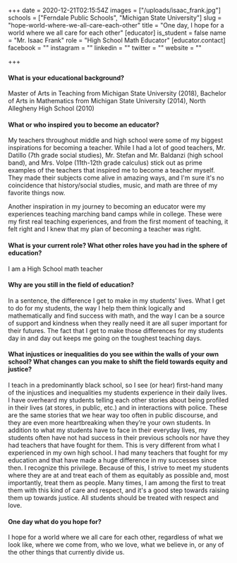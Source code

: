 +++
date = 2020-12-21T02:15:54Z
images = ["/uploads/isaac_frank.jpg"]
schools = ["Ferndale Public Schools", "Michigan State University"]
slug = "hope-world-where-we-all-care-each-other"
title = "One day, I hope for a world where we all care for each other"
[educator]
is_student = false
name = "Mr. Isaac Frank"
role = "High School Math Educator"
[educator.contact]
facebook = ""
instagram = ""
linkedin = ""
twitter = ""
website = ""

+++
#### What is your educational background?

Master of Arts in Teaching from Michigan State University (2018), Bachelor of Arts in Mathematics from Michigan State University (2014), North Allegheny High School (2010)

#### What or who inspired you to become an educator?

My teachers throughout middle and high school were some of my biggest inspirations for becoming a teacher. While I had a lot of good teachers, Mr. Datillo (7th grade social studies), Mr. Stefan and Mr. Baldanzi (high school band), and Mrs. Volpe (11th-12th grade calculus) stick out as prime examples of the teachers that inspired me to become a teacher myself. They made their subjects come alive in amazing ways, and I'm sure it's no coincidence that history/social studies, music, and math are three of my favorite things now.

Another inspiration in my journey to becoming an educator were my experiences teaching marching band camps while in college. These were my first real teaching experiences, and from the first moment of teaching, it felt right and I knew that my plan of becoming a teacher was right.

#### What is your current role? What other roles have you had in the sphere of education?

I am a High School math teacher

#### Why are you still in the field of education?

In a sentence, the difference I get to make in my students' lives. What I get to do for my students, the way I help them think logically and mathematically and find success with math, and the way I can be a source of support and kindness when they really need it are all super important for their futures. The fact that I get to make those differences for my students day in and day out keeps me going on the toughest teaching days.

#### What injustices or inequalities do you see within the walls of your own school? What changes can you make to shift the field towards equity and justice?

I teach in a predominantly black school, so I see (or hear) first-hand many of the injustices and inequalities my students experience in their daily lives. I have overheard my students telling each other stories about being profiled in their lives (at stores, in public, etc.) and in interactions with police. These are the same stories that we hear way too often in public discourse, and they are even more heartbreaking when they’re your own students. In addition to what my students have to face in their everyday lives, my students often have not had success in their previous schools nor have they had teachers that have fought for them. This is very different from what I experienced in my own high school. I had many teachers that fought for my education and that have made a huge difference in my successes since then. I recognize this privilege. Because of this, I strive to meet my students where they are at and treat each of them as equitably as possible and, most importantly, treat them as people. Many times, I am among the first to treat them with this kind of care and respect, and it's a good step towards raising them up towards justice. All students should be treated with respect and love.

#### One day what do you hope for?

I hope for a world where we all care for each other, regardless of what we look like, where we come from, who we love, what we believe in, or any of the other things that currently divide us.